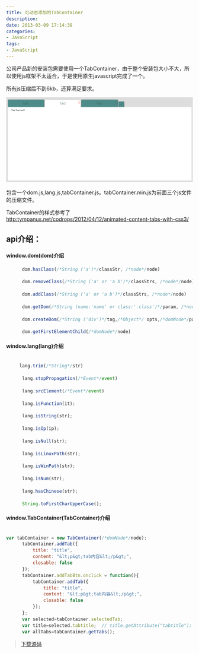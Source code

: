 ```yaml
---
title: 可动态添加的TabContainer
description: 
date: 2013-03-09 17:14:38
categories:
- JavaScript
tags:
- JavaScript
---
```



公司产品新的安装包需要使用一个TabContainer，由于整个安装包大小不大，所以使用js框架不太适合，于是使用原生javascript完成了一个。  

所有js压缩后不到6kb，还算满足要求。


![tabcontainer](/images/2013/tabcontainer.png)


包含一个dom.js,lang.js,tabContainer.js。tabContainer.min.js为前面三个js文件的压缩文件。

TabContainer的样式参考了[http:tympanus.net/codrops/2012/04/12/animated-content-tabs-with-css3/](http:tympanus.net/codrops/2012/04/12/animated-content-tabs-with-css3/)

## api介绍：

#### window.dom(dom)介绍

``` javascript
      dom.hasClass(/*String ('a')*/classStr, /*node*/node)  

      dom.removeClass(/*String ('a' or 'a b')*/classStrs, /*node*/node)  

      dom.addClass(/*String ('a' or 'a b')*/classStrs, /*node*/node)  

      dom.getDom(/*String (name:'name' or class:'.class')*/param, /*node*/root, /*String ('div')*/tag)  

      dom.createDom(/*String ('div')*/tag,/*Object*/ opts,/*domNode*/parentNode)  

      dom.getFirstElementChild(/*domNode*/node)  
 ```

#### window.lang(lang)介绍

``` javascript

	 lang.trim(/*String*/str)  

      lang.stopPropagation(/*Event*/event)  

      lang.srcElement(/*Event*/event)  

      lang.isFunction(it);  

      lang.isString(str);  

      lang.isIp(ip);  

      lang.isNull(str);  

      lang.isLinuxPath(str);  

      lang.isWinPath(str);  

      lang.isNum(str);  

      lang.hasChinese(str);  

      String.toFirstCharUpperCase();    
```

#### window.TabContainer(TabContainer)介绍

``` javascript

var tabContainer = new TabContainer(/*domNode*/node);  
      tabContainer.addTab({  
          title: "title",                 
          content: "&lt;p&gt;tab内容&lt;/p&gt;",     
          closable: false                
      });  
      tabContainer.addTabBtn.onclick = function(){  
          tabContainer.addTab({  
              title: "title",  
              content: "&lt;p&gt;tab内容&lt;/p&gt;",
              closable: false  
          });  
      };  
      var selected=tabContainer.selectedTab;  
      var title=selected.tabtitle;  // title.getAttribute("tabtitle");  
      var allTabs=tabContainer.getTabs();  
```

> [下载源码](https://github.com/steeeeps/tabContainer)
